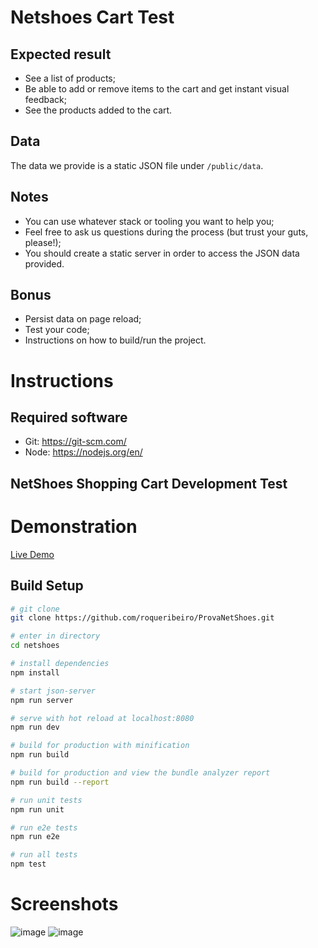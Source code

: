 # Netshoes Cart Test

## Expected result

* See a list of products;
* Be able to add or remove items to the cart and get instant visual feedback;
* See the products added to the cart.

## Data

The data we provide is a static JSON file under `/public/data`.

## Notes

* You can use whatever stack or tooling you want to help you;
* Feel free to ask us questions during the process (but trust your guts, please!);
* You should create a static server in order to access the JSON data provided.

## Bonus

* Persist data on page reload;
* Test your code;
* Instructions on how to build/run the project.

# Instructions

## Required software

* Git: https://git-scm.com/
* Node: https://nodejs.org/en/

## NetShoes Shopping Cart Development Test

# Demonstration
[Live Demo](http://iwantproject.com.br/#/)

## Build Setup

``` bash
# git clone
git clone https://github.com/roqueribeiro/ProvaNetShoes.git

# enter in directory
cd netshoes

# install dependencies
npm install

# start json-server
npm run server

# serve with hot reload at localhost:8080
npm run dev

# build for production with minification
npm run build

# build for production and view the bundle analyzer report
npm run build --report

# run unit tests
npm run unit

# run e2e tests
npm run e2e

# run all tests
npm test
```

# Screenshots

![image](http://iwantproject.com.br/pagina-principal.png)
![image](http://iwantproject.com.br/pagina-carrinho.png)
